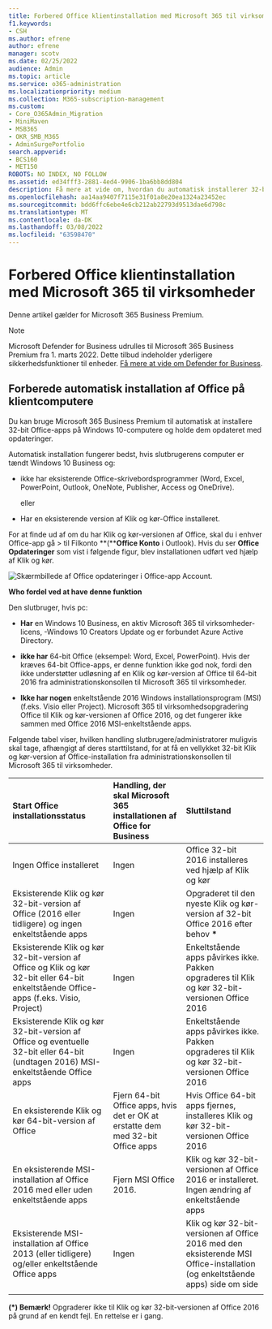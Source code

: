 ```yaml
---
title: Forbered Office klientinstallation med Microsoft 365 til virksomheder
f1.keywords:
- CSH
ms.author: efrene
author: efrene
manager: scotv
ms.date: 02/25/2022
audience: Admin
ms.topic: article
ms.service: o365-administration
ms.localizationpriority: medium
ms.collection: M365-subscription-management
ms.custom:
- Core_O365Admin_Migration
- MiniMaven
- MSB365
- OKR_SMB_M365
- AdminSurgePortfolio
search.appverid:
- BCS160
- MET150
ROBOTS: NO INDEX, NO FOLLOW
ms.assetid: ed34fff3-2881-4ed4-9906-1ba6bb8dd804
description: Få mere at vide om, hvordan du automatisk installerer 32-bit Office-apps på Windows 10 og holder dem opdateret.
ms.openlocfilehash: aa14aa9407f7115e31f01a8e20ea1324a23452ec
ms.sourcegitcommit: bdd6ffc6ebe4e6cb212ab22793d9513dae6d798c
ms.translationtype: MT
ms.contentlocale: da-DK
ms.lasthandoff: 03/08/2022
ms.locfileid: "63598470"
---
```

# <a name="prepare-for-office-client-deployment-by-microsoft-365-for-business"></a>Forbered Office klientinstallation med Microsoft 365 til virksomheder

Denne artikel gælder for Microsoft 365 Business Premium.

> [!NOTE]
> Microsoft Defender for Business udrulles til Microsoft 365 Business Premium fra 1. marts 2022. Dette tilbud indeholder yderligere sikkerhedsfunktioner til enheder. [Få mere at vide om Defender for Business](../../security/defender-business/mdb-overview.md).

## <a name="prepare-to-automatically-install-office-apps-to-client-computers"></a>Forberede automatisk installation af Office på klientcomputere

Du kan bruge Microsoft 365 Business Premium til automatisk at installere 32-bit Office-apps på Windows 10-computere og holde dem opdateret med opdateringer.
  
Automatisk installation fungerer bedst, hvis slutbrugerens computer er tændt Windows 10 Business og:
  
- ikke har eksisterende Office-skrivebordsprogrammer (Word, Excel, PowerPoint, Outlook, OneNote, Publisher, Access og OneDrive).
    
    eller
    
- Har en eksisterende version af Klik og kør-Office installeret.
    
For at finde ud af om du har Klik og kør-versionen af Office, skal du i enhver Office-app gå  \> til Filkonto **(****Office Konto** i Outlook). Hvis du ser **Office Opdateringer** som vist i følgende figur, blev installationen udført ved hjælp af Klik og kør. 
  
![Skærmbillede af Office opdateringer i Office-app Account.](../../media/e3439380-fa43-4ed6-ae5d-64851c297df5.png)
  
 **Who fordel ved at have denne funktion**
  
Den slutbruger, hvis pc:
  
- **Har** en Windows 10 Business, en aktiv Microsoft 365 til virksomheder-licens, -Windows 10 Creators Update og er forbundet Azure Active Directory. 
    
- **ikke har** 64-bit Office (eksempel: Word, Excel, PowerPoint). Hvis der kræves 64-bit Office-apps, er denne funktion ikke god nok, fordi den ikke understøtter udløsning af en Klik og kør-version af Office til 64-bit 2016 fra administrationskonsollen til Microsoft 365 til virksomheder. 
    
- **Ikke har nogen** enkeltstående 2016 Windows installationsprogram (MSI) (f.eks. Visio eller Project). Microsoft 365 til virksomhedsopgradering Office til Klik og kør-versionen af Office 2016, og det fungerer ikke sammen med Office 2016 MSI-enkeltstående apps. 
    
Følgende tabel viser, hvilken handling slutbrugere/administratorer muligvis skal tage, afhængigt af deres starttilstand, for at få en vellykket 32-bit Klik og kør-version af Office-installation fra administrationskonsollen til Microsoft 365 til virksomheder.<br/>


|Start Office installationsstatus|Handling, der skal Microsoft 365 installationen af Office for Business|Sluttilstand|
|:-----|:-----|:-----|
|Ingen Office installeret  <br/> |Ingen  <br/> |Office 32-bit 2016 installeres ved hjælp af Klik og kør  <br/> |
|Eksisterende Klik og kør 32-bit-version af Office (2016 eller tidligere) og ingen enkeltstående apps  <br/> |Ingen  <br/> |Opgraderet til den nyeste Klik og kør-version af 32-bit Office 2016 efter behov **\*** <br/> |
|Eksisterende Klik og kør 32-bit-version af Office og Klik og kør 32-bit eller 64-bit enkeltstående Office-apps (f.eks. Visio, Project)  <br/> |Ingen  <br/> |Enkeltstående apps påvirkes ikke. Pakken opgraderes til Klik og kør 32-bit-versionen Office 2016  <br/> |
|Eksisterende Klik og kør 32-bit-version af Office og eventuelle 32-bit eller 64-bit (undtagen 2016) MSI-enkeltstående Office apps  <br/> |Ingen  <br/> |Enkeltstående apps påvirkes ikke. Pakken opgraderes til Klik og kør 32-bit-versionen Office 2016  <br/> |
|En eksisterende Klik og kør 64-bit-version af Office  <br/> |Fjern 64-bit Office apps, hvis det er OK at erstatte dem med 32-bit Office apps  <br/> |Hvis Office 64-bit apps fjernes, installeres Klik og kør 32-bit-versionen Office 2016  <br/> |
|En eksisterende MSI-installation af Office 2016 med eller uden enkeltstående apps  <br/> |Fjern MSI Office 2016.  <br/> |Klik og kør 32-bit-versionen af Office 2016 er installeret. Ingen ændring af enkeltstående apps  <br/> |
|Eksisterende MSI-installation af Office 2013 (eller tidligere) og/eller enkeltstående Office apps  <br/> |Ingen  <br/> |Klik og kør 32-bit-versionen af Office 2016 med den eksisterende MSI Office-installation (og enkeltstående apps) side om side  <br/> |
||||
   
 **(\*) Bemærk!** Opgraderer ikke til Klik og kør 32-bit-versionen af Office 2016 på grund af en kendt fejl. En rettelse er i gang. 
  